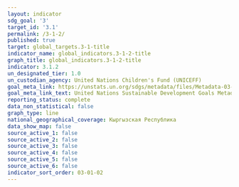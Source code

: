 ```yaml
---
layout: indicator
sdg_goal: '3'
target_id: '3.1'
permalink: /3-1-2/
published: true
target: global_targets.3-1-title
indicator_name: global_indicators.3-1-2-title
graph_title: global_indicators.3-1-2-title
indicator: 3.1.2
un_designated_tier: 1.0
un_custodian_agency: United Nations Children's Fund (UNICEFF)
goal_meta_link: https://unstats.un.org/sdgs/metadata/files/Metadata-03-01-02.pdf
goal_meta_link_text: United Nations Sustainable Development Goals Metadata (PDF 374 KB)
reporting_status: complete
data_non_statistical: false
graph_type: line
national_geographical_coverage: Кыргызская Республика
data_show_map: false
source_active_1: false
source_active_2: false
source_active_3: false
source_active_4: false
source_active_5: false
source_active_6: false
indicator_sort_order: 03-01-02
---
```

